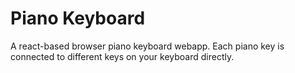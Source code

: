 # Piano Keyboard
A react-based browser piano keyboard webapp. Each piano key is connected to different keys on your keyboard directly.
